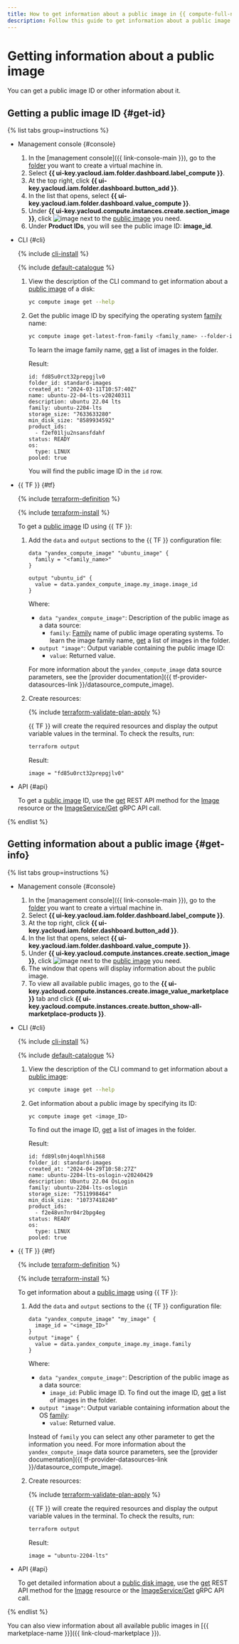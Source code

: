 ```yaml
---
title: How to get information about a public image in {{ compute-full-name }}
description: Follow this guide to get information about a public image.
---
```


# Getting information about a public image

You can get a public image ID or other information about it.

## Getting a public image ID {#get-id}

{% list tabs group=instructions %}

- Management console {#console}

  1. In the [management console]({{ link-console-main }}), go to the [folder](../../../resource-manager/concepts/resources-hierarchy.md#folder) you want to create a virtual machine in.
  1. Select **{{ ui-key.yacloud.iam.folder.dashboard.label_compute }}**.
  1. At the top right, click **{{ ui-key.yacloud.iam.folder.dashboard.button_add }}**.
  1. In the list that opens, select **{{ ui-key.yacloud.iam.folder.dashboard.value_compute }}**.
  1. Under **{{ ui-key.yacloud.compute.instances.create.section_image }}**, click ![image](../../../_assets/console-icons/circle-info.svg) next to the [public image](../../concepts/image.md#public) you need.
  1. Under **Product IDs**, you will see the public image ID: **image_id**.

- CLI {#cli}

  {% include [cli-install](../../../_includes/cli-install.md) %}

  {% include [default-catalogue](../../../_includes/default-catalogue.md) %}

  1. View the description of the CLI command to get information about a [public image](../../concepts/image.md#public) of a disk:

      ```bash
      yc compute image get --help
      ```

  1. Get the public image ID by specifying the operating system [family](../../concepts/image.md#family) name:

      ```bash
      yc compute image get-latest-from-family <family_name> --folder-id standard-images
      ```

      To learn the image family name, [get](#get-info) a list of images in the folder.

      Result:

      ```text
      id: fd85u0rct32prepgjlv0
      folder_id: standard-images
      created_at: "2024-03-11T10:57:40Z"
      name: ubuntu-22-04-lts-v20240311
      description: ubuntu 22.04 lts
      family: ubuntu-2204-lts
      storage_size: "7633633280"
      min_disk_size: "8589934592"
      product_ids:
        - f2ef01lju2nsansfdahf
      status: READY
      os:
        type: LINUX
      pooled: true
      ```

      You will find the public image ID in the `id` row.

- {{ TF }} {#tf}

  {% include [terraform-definition](../../../_tutorials/_tutorials_includes/terraform-definition.md) %}

  {% include [terraform-install](../../../_includes/terraform-install.md) %}

  To get a [public image](../../concepts/image.md#public) ID using {{ TF }}:

  1. Add the `data` and `output` sections to the {{ TF }} configuration file:

      ```hcl
      data "yandex_compute_image" "ubuntu_image" {
        family = "<family_name>"
      }

      output "ubuntu_id" {
        value = data.yandex_compute_image.my_image.image_id
      }
      ```

      Where:

      * `data "yandex_compute_image"`: Description of the public image as a data source:
        * `family`: [Family](../../concepts/image.md#family) name of public image operating systems. To learn the image family name, [get](#get-info) a list of images in the folder.
      * `output "image"`: Output variable containing the public image ID:
        * `value`: Returned value.

      For more information about the `yandex_compute_image` data source parameters, see the [provider documentation]({{ tf-provider-datasources-link }}/datasource_compute_image).

  1. Create resources:

      {% include [terraform-validate-plan-apply](../../../_tutorials/_tutorials_includes/terraform-validate-plan-apply.md) %}

      {{ TF }} will create the required resources and display the output variable values in the terminal. To check the results, run:

      ```bash
      terraform output
      ```

      Result:

      ```text
      image = "fd85u0rct32prepgjlv0"
      ```

- API {#api}

  To get a [public image](../../concepts/image.md#public) ID, use the [get](../../api-ref/Image/get.md) REST API method for the [Image](../../api-ref/Image/index.md) resource or the [ImageService/Get](../../api-ref/grpc/image_service.md#Get) gRPC API call.

{% endlist %}

## Getting information about a public image {#get-info}

{% list tabs group=instructions %}

- Management console {#console}

  1. In the [management console]({{ link-console-main }}), go to the [folder](../../../resource-manager/concepts/resources-hierarchy.md#folder) you want to create a virtual machine in.
  1. Select **{{ ui-key.yacloud.iam.folder.dashboard.label_compute }}**.
  1. At the top right, click **{{ ui-key.yacloud.iam.folder.dashboard.button_add }}**.
  1. In the list that opens, select **{{ ui-key.yacloud.iam.folder.dashboard.value_compute }}**.
  1. Under **{{ ui-key.yacloud.compute.instances.create.section_image }}**, click ![image](../../../_assets/console-icons/circle-info.svg) next to the [public image](../../concepts/image.md#public) you need.
  1. The window that opens will display information about the public image.
  1. To view all available public images, go to the **{{ ui-key.yacloud.compute.instances.create.image_value_marketplace }}** tab and click **{{ ui-key.yacloud.compute.instances.create.button_show-all-marketplace-products }}**.

- CLI {#cli}

  {% include [cli-install](../../../_includes/cli-install.md) %}

  {% include [default-catalogue](../../../_includes/default-catalogue.md) %}

  1. View the description of the CLI command to get information about a [public image](../../concepts/image.md#public):

      ```bash
      yc compute image get --help
      ```

  1. Get information about a public image by specifying its ID:

      ```bash
      yc compute image get <image_ID>
      ```

      To find out the image ID, [get](#get-id) a list of images in the folder.

      Result:

      ```text
      id: fd89ls0nj4oqmlhhi568
      folder_id: standard-images
      created_at: "2024-04-29T10:58:27Z"
      name: ubuntu-2204-lts-oslogin-v20240429
      description: Ubuntu 22.04 OsLogin
      family: ubuntu-2204-lts-oslogin
      storage_size: "7511998464"
      min_disk_size: "10737418240"
      product_ids:
        - f2e48vn7nr04r2bpg4eg
      status: READY
      os:
        type: LINUX
      pooled: true
      ```

- {{ TF }} {#tf}

  {% include [terraform-definition](../../../_tutorials/_tutorials_includes/terraform-definition.md) %}

  {% include [terraform-install](../../../_includes/terraform-install.md) %}

  To get information about a [public image](../../concepts/image.md#public) using {{ TF }}:

  1. Add the `data` and `output` sections to the {{ TF }} configuration file:

      ```hcl
      data "yandex_compute_image" "my_image" {
        image_id = "<image_ID>"
      }
      output "image" {
        value = data.yandex_compute_image.my_image.family
      }
      ```

      Where:

      * `data "yandex_compute_image"`: Description of the public image as a data source:
        * `image_id`: Public image ID. To find out the image ID, [get](#get-id) a list of images in the folder.
      * `output "image"`: Output variable containing information about the OS [family](../../concepts/image.md#family):
        * `value`: Returned value.

      Instead of `family` you can select any other parameter to get the information you need. For more information about the `yandex_compute_image` data source parameters, see the [provider documentation]({{ tf-provider-datasources-link }}/datasource_compute_image).

  1. Create resources:

      {% include [terraform-validate-plan-apply](../../../_tutorials/_tutorials_includes/terraform-validate-plan-apply.md) %}

      {{ TF }} will create the required resources and display the output variable values in the terminal. To check the results, run:

      ```bash
      terraform output
      ```

      Result:

      ```text
      image = "ubuntu-2204-lts"
      ```

- API {#api}

  To get detailed information about a [public disk image](../../concepts/image.md#public), use the [get](../../api-ref/Image/get.md) REST API method for the [Image](../../api-ref/Image/index.md) resource or the [ImageService/Get](../../api-ref/grpc/image_service.md#Get) gRPC API call.

{% endlist %}

You can also view information about all available public images in [{{ marketplace-name }}]({{ link-cloud-marketplace }}).